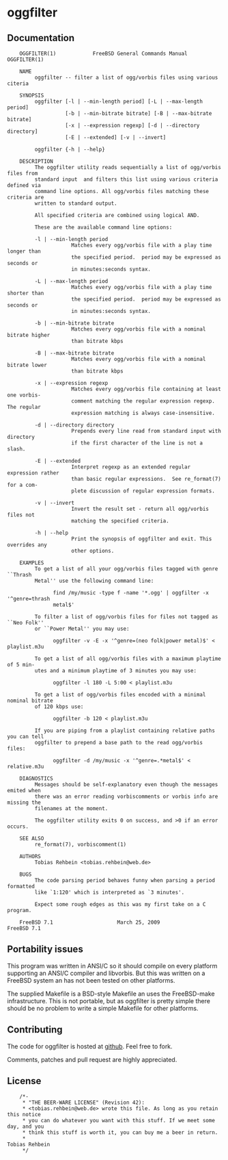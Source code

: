 oggfilter
=========

Documentation
-------------
        OGGFILTER(1)            FreeBSD General Commands Manual           OGGFILTER(1)

        NAME
             oggfilter -- filter a list of ogg/vorbis files using various citeria

        SYNOPSIS
             oggfilter [-l | --min-length period] [-L | --max-length period]
                       [-b | --min-bitrate bitrate] [-B | --max-bitrate bitrate]
                       [-x | --expression regexp] [-d | --directory directory]
                       [-E | --extended] [-v | --invert]

             oggfilter {-h | --help}

        DESCRIPTION
             The oggfilter utility reads sequentially a list of ogg/vorbis files from
             standard input  and filters this list using various criteria defined via
             command line options. All ogg/vorbis files matching these criteria are
             written to standard output.

             All specified criteria are combined using logical AND.

             These are the available command line options:

             -l | --min-length period
                         Matches every ogg/vorbis file with a play time longer than
                         the specified period.  period may be expressed as seconds or
                         in minutes:seconds syntax.

             -L | --max-length period
                         Matches every ogg/vorbis file with a play time shorter than
                         the specified period.  period may be expressed as seconds or
                         in minutes:seconds syntax.

             -b | --min-bitrate bitrate
                         Matches every ogg/vorbis file with a nominal bitrate higher
                         than bitrate kbps

             -B | --max-bitrate bitrate
                         Matches every ogg/vorbis file with a nominal bitrate lower
                         than bitrate kbps

             -x | --expression regexp
                         Matches every ogg/vorbis file containing at least one vorbis-
                         comment matching the regular expression regexp.  The regular
                         expression matching is always case-insensitive.

             -d | --directory directory
                         Prepends every line read from standard input with directory
                         if the first character of the line is not a slash.

             -E | --extended
                         Interpret regexp as an extended regular expression rather
                         than basic regular expressions.  See re_format(7) for a com-
                         plete discussion of regular expression formats.

             -v | --invert
                         Invert the result set - return all ogg/vorbis files not
                         matching the specified criteria.

             -h | --help
                         Print the synopsis of oggfilter and exit. This overrides any
                         other options.

        EXAMPLES
             To get a list of all your ogg/vorbis files tagged with genre ``Thrash
             Metal'' use the following command line:

                   find /my/music -type f -name '*.ogg' | oggfilter -x '^genre=thrash
                   metal$'

             To filter a list of ogg/vorbis files for files not tagged as ``Neo Folk''
             or ``Power Metal'' you may use:

                   oggfilter -v -E -x '^genre=(neo folk|power metal)$' < playlist.m3u

             To get a list of all ogg/vorbis files with a maximum playtime of 5 min-
             utes and a minimum playtime of 3 minutes you may use:

                   oggfilter -l 180 -L 5:00 < playlist.m3u

             To get a list of ogg/vorbis files encoded with a minimal nominal bitrate
             of 120 kbps use:

                   oggfilter -b 120 < playlist.m3u

             If you are piping from a playlist containing relative paths you can tell
             oggfilter to prepend a base path to the read ogg/vorbis files:

                   oggfilter -d /my/music -x '^genre=.*metal$' < relative.m3u

        DIAGNOSTICS
             Messages should be self-explanatory even though the messages emited when
             there was an error reading vorbiscomments or vorbis info are missing the
             filenames at the moment.
        
             The oggfilter utility exits 0 on success, and >0 if an error occurs.

        SEE ALSO
             re_format(7), vorbiscomment(1)

        AUTHORS
             Tobias Rehbein <tobias.rehbein@web.de>

        BUGS
             The code parsing period behaves funny when parsing a period formatted
             like `1:120' which is interpreted as `3 minutes'.

             Expect some rough edges as this was my first take on a C program.

        FreeBSD 7.1                     March 25, 2009                     FreeBSD 7.1

Portability issues
------------------
This program was written in ANSI/C so it should compile on every platform
supporting an ANSI/C compiler and libvorbis. But this was written on a FreeBSD
system an has not been tested on other platforms. 

The supplied Makefile is a BSD-style Makefile an uses the FreeBSD-make
infrastructure. This is not portable, but as oggfilter is pretty simple there
should be no problem to write a simple Makefile for other platforms.

Contributing
------------
The code for oggfilter is hosted at [github]("http://www.github.com/tobreh/oggfilter").
Feel free to fork.  

Comments, patches and pull request are highly appreciated.

License
-------
        /*-
         * "THE BEER-WARE LICENSE" (Revision 42):
         * <tobias.rehbein@web.de> wrote this file. As long as you retain this notice 
         * you can do whatever you want with this stuff. If we meet some day, and you 
         * think this stuff is worth it, you can buy me a beer in return.   
         *                                                              Tobias Rehbein
         */
